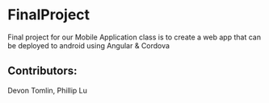 # FinalProject

Final project for our Mobile Application class is to create a web app that can be deployed to android using Angular & Cordova

## Contributors:
Devon Tomlin,
Phillip Lu
